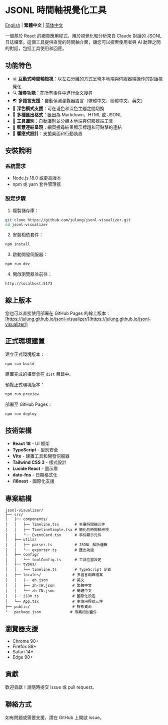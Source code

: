 # JSONL 時間軸視覺化工具

[English](./README.md) | **繁體中文** | [简体中文](./README.zh-CN.md)

一個基於 React 的網頁應用程式，用於視覺化和分析來自 Claude 對話的 JSONL 日誌檔案。這個工具提供直覺的時間軸介面，讓您可以探索使用者與 AI 助理之間的對話，包括工具使用和回應。

## 功能特色

- 📊 **互動式時間軸檢視**：以左右分離的方式呈現本地端與伺服器端操作的對話視覺化
- 🔍 **搜尋功能**：在所有事件中進行全文搜尋
- 🌏 **多語言支援**：自動偵測瀏覽器語言（繁體中文、簡體中文、英文）
- 🎨 **深色模式支援**：可在淺色和深色主題之間切換
- 📁 **多種匯出格式**：匯出為 Markdown、HTML 或 JSONL
- 🔧 **工具識別**：自動識別並分類本地端與伺服器端工具
- 🔗 **智慧連結呈現**：網頁搜尋結果顯示標題和可點擊的連結
- 📱 **響應式設計**：支援桌面和行動裝置

## 安裝說明

### 系統需求

- Node.js 18.0 或更高版本
- npm 或 yarn 套件管理器

### 設定步驟

1. 複製儲存庫：
```bash
git clone https://github.com/julung/jsonl-visualizer.git
cd jsonl-visualizer
```

2. 安裝相依套件：
```bash
npm install
```

3. 啟動開發伺服器：
```bash
npm run dev
```

4. 開啟瀏覽器並前往：
```
http://localhost:5173
```

## 線上版本

您也可以直接使用部署在 GitHub Pages 的線上版本：
[https://julung.github.io/jsonl-visualizer/](https://julung.github.io/jsonl-visualizer/)

## 正式環境建置

建立正式環境版本：

```bash
npm run build
```

建置完成的檔案會在 `dist` 目錄中。

預覽正式環境版本：
```bash
npm run preview
```

部署至 GitHub Pages：
```bash
npm run deploy
```

## 技術架構

- **React 18** - UI 框架
- **TypeScript** - 型別安全
- **Vite** - 建置工具和開發伺服器
- **Tailwind CSS 3** - 樣式設計
- **Lucide React** - 圖示庫
- **date-fns** - 日期格式化
- **i18next** - 國際化支援

## 專案結構

```
jsonl-visualizer/
├── src/
│   ├── components/
│   │   ├── Timeline.tsx       # 主要時間軸元件
│   │   ├── TimelineSimple.tsx # 簡化的時間軸檢視
│   │   └── EventCard.tsx      # 事件顯示元件
│   ├── utils/
│   │   ├── parser.ts          # JSONL 解析邏輯
│   │   └── exporter.ts        # 匯出功能
│   ├── config/
│   │   └── toolConfig.ts      # 工具位置設定
│   ├── types/
│   │   └── timeline.ts        # TypeScript 定義
│   ├── locales/              # 多語言翻譯檔案
│   │   ├── en.json           # 英文
│   │   ├── zh-TW.json        # 繁體中文
│   │   └── zh-CN.json        # 簡體中文
│   ├── i18n.ts               # 國際化設定
│   └── App.tsx               # 主應用程式元件
├── public/                   # 靜態資源
└── package.json             # 專案相依套件
```

## 瀏覽器支援

- Chrome 90+
- Firefox 88+
- Safari 14+
- Edge 90+

## 貢獻

歡迎貢獻！請隨時提交 issue 或 pull request。

## 聯絡方式

如有問題或需要支援，請在 GitHub 上開啟 issue。